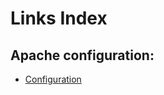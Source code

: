 # Links Index

## Apache configuration:

-  [Configuration](https://github.com/MedAlyo/Apache/blob/main/apache%20config.md)

